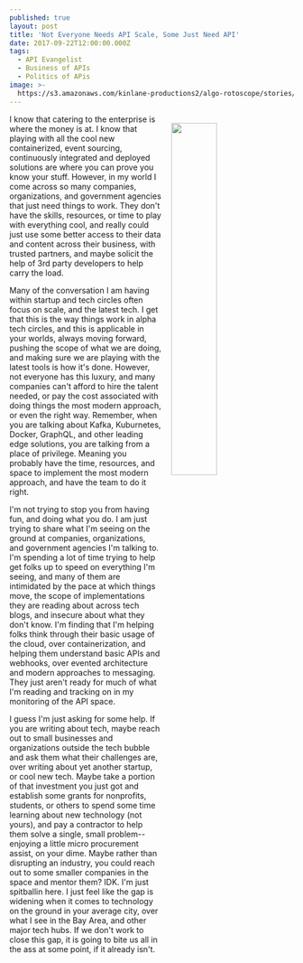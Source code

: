 ```yaml
---
published: true
layout: post
title: 'Not Everyone Needs API Scale, Some Just Need API'
date: 2017-09-22T12:00:00.000Z
tags:
  - API Evangelist
  - Business of APIs
  - Politics of APis
image: >-
  https://s3.amazonaws.com/kinlane-productions2/algo-rotoscope/stories/old-yellow-house.jpg
---
```

<p><img src="https://s3.amazonaws.com/kinlane-productions2/algo-rotoscope/stories/old-yellow-house.jpg" align="right" width="40%" style="padding: 15px;" /></p>I know that catering to the enterprise is where the money is at. I know that playing with all the cool new containerized, event sourcing, continuously integrated and deployed solutions are where you can prove you know your stuff. However, in my world I come across so many companies, organizations, and government agencies that just need things to work. They don't have the skills, resources, or time to play with everything cool, and really could just use some better access to their data and content across their business, with trusted partners, and maybe solicit the help of 3rd party developers to help carry the load.

Many of the conversation I am having within startup and tech circles often focus on scale, and the latest tech. I get that this is the way things work in alpha tech circles, and this is applicable in your worlds, always moving forward, pushing the scope of what we are doing, and making sure we are playing with the latest tools is how it's done. However, not everyone has this luxury, and many companies can't afford to hire the talent needed, or pay the cost associated with doing things the most modern approach, or even the right way. Remember, when you are talking about Kafka, Kuburnetes, Docker, GraphQL, and other leading edge solutions, you are talking from a place of privilege. Meaning you probably have the time, resources, and space to implement the most modern approach, and have the team to do it right.

I'm not trying to stop you from having fun, and doing what you do. I am just trying to share what I'm seeing on the ground at companies, organizations, and government agencies I'm talking to. I'm spending a lot of time trying to help get folks up to speed on everything I'm seeing, and many of them are intimidated by the pace at which things move, the scope of implementations they are reading about across tech blogs, and insecure about what they don't know. I'm finding that I'm helping folks think through their basic usage of the cloud, over containerization, and helping them understand basic APIs and webhooks, over evented architecture and modern approaches to messaging. They just aren't ready for much of what I'm reading and tracking on in my monitoring of the API space.

I guess I'm just asking for some help. If you are writing about tech, maybe reach out to small businesses and organizations outside the tech bubble and ask them what their challenges are, over writing about yet another startup, or cool new tech. Maybe take a portion of that investment you just got and establish some grants for nonprofits, students, or others to spend some time learning about new technology (not yours), and pay a contractor to help them solve a single, small problem--enjoying a little micro procurement assist, on your dime. Maybe rather than disrupting an industry, you could reach out to some smaller companies in the space and mentor them? IDK. I'm just spitballin here. I just feel like the gap is widening when it comes to technology on the ground in your average city, over what I see in the Bay Area, and other major tech hubs. If we don't work to close this gap, it is going to bite us all in the ass at some point, if it already isn't.